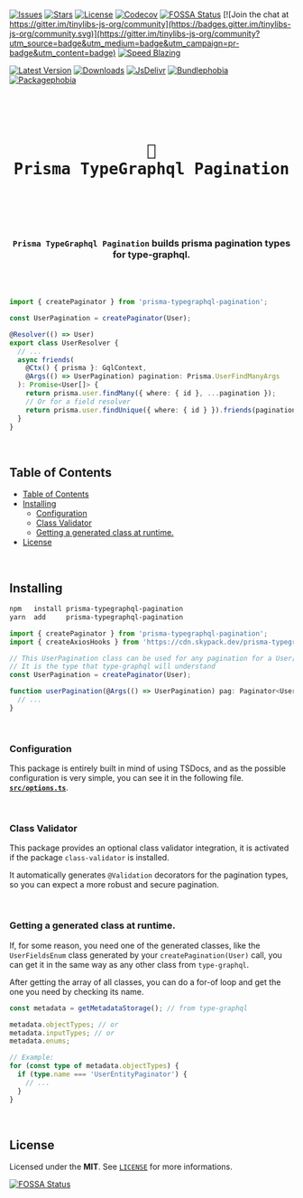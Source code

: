 <br />

[![Issues](https://img.shields.io/github/issues/arthurfiorette/tinylibs?logo=github&label=Issues)](https://github.com/arthurfiorette/tinylibs/issues)
[![Stars](https://img.shields.io/github/stars/arthurfiorette/tinylibs?logo=github&label=Stars)](https://github.com/arthurfiorette/tinylibs/stargazers)
[![License](https://img.shields.io/github/license/arthurfiorette/tinylibs?logo=githu&label=License)](https://github.com/arthurfiorette/tinylibs/blob/main/LICENSE)
[![Codecov](https://codecov.io/gh/arthurfiorette/tinylibs/branch/main/graph/badge.svg?token=ML0KGCU0VM)](https://codecov.io/gh/arthurfiorette/tinylibs)
[![FOSSA Status](https://app.fossa.com/api/projects/git%2Bgithub.com%2Farthurfiorette%2Ftinylibs.svg?type=shield)](https://app.fossa.com/projects/git%2Bgithub.com%2Farthurfiorette%2Ftinylibs?ref=badge_shield)
[![Join the chat at https://gitter.im/tinylibs-js-org/community](https://badges.gitter.im/tinylibs-js-org/community.svg)](https://gitter.im/tinylibs-js-org/community?utm_source=badge&utm_medium=badge&utm_campaign=pr-badge&utm_content=badge)
[![Speed Blazing](https://img.shields.io/badge/speed-blazing%20%F0%9F%94%A5-brightgreen.svg)](https://twitter.com/acdlite/status/974390255393505280)

[![Latest Version](https://img.shields.io/npm/v/prisma-typegraphql-pagination)](https://www.npmjs.com/package/prisma-typegraphql-pagination)
[![Downloads](https://img.shields.io/npm/dw/prisma-typegraphql-pagination)](https://www.npmjs.com/package/prisma-typegraphql-pagination)
[![JsDelivr](https://data.jsdelivr.com/v1/package/npm/prisma-typegraphql-pagination/badge?style=rounded)](https://www.jsdelivr.com/package/npm/prisma-typegraphql-pagination)
[![Bundlephobia](https://img.shields.io/bundlephobia/minzip/prisma-typegraphql-pagination/latest?style=flat)](https://bundlephobia.com/package/prisma-typegraphql-pagination@latest)
[![Packagephobia](https://packagephobia.com/badge?p=prisma-typegraphql-pagination@latest)](https://packagephobia.com/result?p=prisma-typegraphql-pagination@latest)

<br />

<div align="center">
  <pre>
  <h1>🧬
Prisma TypeGraphql Pagination</h1>
  </pre>
  <br />
</div>

<h3 align="center">
  <code>Prisma TypeGraphql Pagination</code> builds prisma pagination types for type-graphql.
  <br />
  <br />
</h3>

<br />

```ts
import { createPaginator } from 'prisma-typegraphql-pagination';

const UserPagination = createPaginator(User);

@Resolver(() => User)
export class UserResolver {
  // ...
  async friends(
    @Ctx() { prisma }: GqlContext,
    @Args(() => UserPagination) pagination: Prisma.UserFindManyArgs
  ): Promise<User[]> {
    return prisma.user.findMany({ where: { id }, ...pagination });
    // Or for a field resolver
    return prisma.user.findUnique({ where: { id } }).friends(pagination);
  }
}
```

<br />

## Table of Contents

- [Table of Contents](#table-of-contents)
- [Installing](#installing)
  - [Configuration](#configuration)
  - [Class Validator](#class-validator)
  - [Getting a generated class at runtime.](#getting-a-generated-class-at-runtime)
- [License](#license)

<br />

## Installing

```sh
npm   install prisma-typegraphql-pagination
yarn  add     prisma-typegraphql-pagination
```

```ts
import { createPaginator } from 'prisma-typegraphql-pagination';
import { createAxiosHooks } from 'https://cdn.skypack.dev/prisma-typegraphql-pagination@latest';

// This UserPagination class can be used for any pagination for a User[] result.
// It is the type that type-graphql will understand
const UserPagination = createPaginator(User);

function userPagination(@Args(() => UserPagination) pag: Paginator<User>) {
  // ...
}
```

<br />

### Configuration

This package is entirely built in mind of using TSDocs, and as the possible configuration
is very simple, you can see it in the following file.
**[`src/options.ts`](src/options.ts)**.

<br />

### Class Validator

This package provides an optional class validator integration, it is activated if the
package `class-validator` is installed.

It automatically generates `@Validation` decorators for the pagination types, so you can
expect a more robust and secure pagination.

<br />

### Getting a generated class at runtime.

If, for some reason, you need one of the generated classes, like the `UserFieldsEnum`
class generated by your `createPagination(User)` call, you can get it in the same way as
any other class from `type-graphql`.

After getting the array of all classes, you can do a for-of loop and get the one you need
by checking its name.

```ts
const metadata = getMetadataStorage(); // from type-graphql

metadata.objectTypes; // or
metadata.inputTypes; // or
metadata.enums;

// Example:
for (const type of metadata.objectTypes) {
  if (type.name === 'UserEntityPaginator') {
    // ...
  }
}
```

<br />

## License

Licensed under the **MIT**. See [`LICENSE`](LICENSE) for more informations.

[![FOSSA Status](https://app.fossa.com/api/projects/git%2Bgithub.com%2Farthurfiorette%2Ftinylibs.svg?type=small)](https://app.fossa.com/projects/git%2Bgithub.com%2Farthurfiorette%2Ftinylibs?ref=badge_small)

<br />
